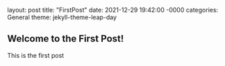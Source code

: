 layout: post
title: "FirstPost"
date: 2021-12-29 19:42:00 -0000
categories: General
theme: jekyll-theme-leap-day

## Welcome to the First Post!

This is the first post
